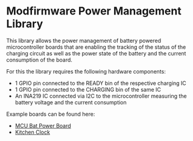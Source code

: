 # Modfirmware Power Management Library

This library allows the power management of battery powered microcontroller boards that are
enabling the tracking of the status of the charging circuit as well as the power state of the battery and the current consumption of the board.

For this the library requires the following hardware components:

- 1 GPIO pin connected to the READY bin of the respective charging IC
- 1 GPIO pin connected to the CHARGING bin of the same IC
- An INA219 IC connected via I2C to the microcontroller measuring the battery voltage and the current consumption

Example boards can be found here:

- [MCU Bat Power Board](https://github.com/chof747/mcu-bat-power)
- [Kitchen Clock](https://github.com/chof747/kitchen-clock)